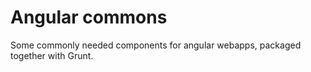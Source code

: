 Angular commons
==================

Some commonly needed components for angular webapps, packaged together with Grunt.